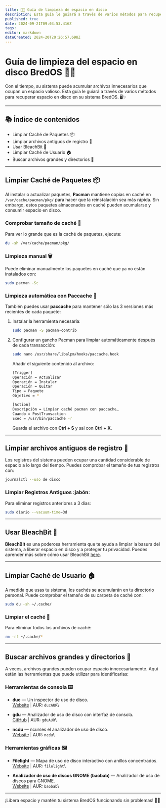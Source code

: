 ```yaml
---
title: 🧹💾 Guía de limpieza de espacio en disco
description: Esta guía le guiará a través de varios métodos para recuperar espacio en disco en su sistema BredOS. 🖥️✨
published: true
date: 2024-09-21T09:03:53.416Z
tags:
editor: markdown
dateCreated: 2024-20T20:26:57.698Z
---
```


# Guía de limpieza del espacio en disco BredOS 🧹💾

Con el tiempo, su sistema puede acumular archivos innecesarios que ocupan un espacio valioso. Esta guía le guiará a través de varios métodos para recuperar espacio en disco en su sistema BredOS. 🖥️✨

---

## 📚 Índice de contenidos

- Limpiar Caché de Paquetes 📦
- Limpiar archivos antiguos de registro 📝
- Usar BleachBit 🧽
- Limpiar Caché de Usuario 🏠
- Buscar archivos grandes y directorios 📂

---

## Limpiar Caché de Paquetes 📦

Al instalar o actualizar paquetes, **Pacman** mantiene copias en caché en `/var/cache/pacman/pkg/` para hacer que la reinstalación sea más rápida. Sin embargo, estos paquetes almacenados en caché pueden acumularse y consumir espacio en disco.

### Comprobar tamaño de caché 📏

Para ver lo grande que es la caché de paquetes, ejecute:

```bash
du -sh /var/cache/pacman/pkg/
```

### Limpieza manual 🗑️

Puede eliminar manualmente los paquetes en caché que ya no están instalados con:

```bash
sudo pacman -Sc
```

### Limpieza automática con Paccache 🔄

También puedes usar **paccache** para mantener sólo las 3 versiones más recientes de cada paquete:

1. Instalar la herramienta necesaria:
   ```bash
   sudo pacman -S pacman-contrib
   ```
2. Configurar un gancho Pacman para limpiar automáticamente después de cada transacción:
   ```bash
   sudo nano /usr/share/libalpm/hooks/paccache.hook
   ```
   Añadir el siguiente contenido al archivo:
   ```bash
   [Trigger]
   Operación = Actualizar
   Operación = Instalar
   Operación = Quitar
   Tipo = Paquete
   Objetivo = *

   [Action]
   Descripción = Limpiar caché pacman con paccache…
   Cuando = PostTransaction
   Exec = /usr/bin/paccache -r
   ```
   Guarda el archivo con **Ctrl + S** y sal con **Ctrl + X**.

---

## Limpiar archivos antiguos de registro 📝

Los registros del sistema pueden ocupar una cantidad considerable de espacio a lo largo del tiempo. Puedes comprobar el tamaño de tus registros con:

```bash
journalctl --uso de disco
```

### Limpiar Registros Antiguos :jabón:

Para eliminar registros anteriores a 3 días:

```bash
sudo diario --vacuum-time=3d
```

---

## Usar BleachBit 🧽

**BleachBit** es una poderosa herramienta que te ayuda a limpiar la basura del sistema, a liberar espacio en disco y a proteger tu privacidad. Puedes aprender más sobre cómo usar BleachBit [here](https://www.bleachbit.org/).

---

## Limpiar Caché de Usuario 🏠

A medida que usas tu sistema, los cachés se acumularán en tu directorio personal. Puede comprobar el tamaño de su carpeta de caché con:

```bash
sudo du -sh ~/.cache/
```

### Limpiar el caché 🧹

Para eliminar todos los archivos de caché:

```bash
rm -rf ~/.cache/*
```

---

## Buscar archivos grandes y directorios 📂

A veces, archivos grandes pueden ocupar espacio innecesariamente. Aquí están las herramientas que puede utilizar para identificarlas:

### Herramientas de consola ⌨️

- **duc** — Un inspector de uso de disco.\
  [Website](https://duc.zevv.nl) | AUR: `ducAUR`\

- **gdu** — Analizador de uso de disco con interfaz de consola.\
  [GitHub](https://github.com/dundee/gdu) | AUR: `gduAUR`\

- **ncdu** — ncurses el analizador de uso de disco.\
  [Website](https://dev.yorhel.nl/ncdu) | AUR: `ncdu`\

### Herramientas gráficas 🖼️

- **Filelight** — Mapa de uso de disco interactivo con anillos concentrados.\
  [Website](https://apps.kde.org/filelight) | AUR: `filelight`\

- **Analizador de uso de discos GNOME (baobab)** — Analizador de uso de discos para GNOME.\
  [Website](https://wiki.gnome.org/Apps/DiskUsageAnalyzer) | AUR: `baobab`\

---

¡Libera espacio y mantén tu sistema BredOS funcionando sin problemas! 💪✨
